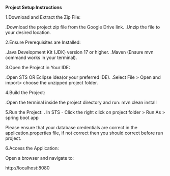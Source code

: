 **Project Setup Instructions**

1.Download and Extract the Zip File:

.Download the project zip file from the Google Drive link.
.Unzip the file to your desired location.

2.Ensure Prerequisites are Installed:

.Java Development Kit (JDK) version 17 or higher.
.Maven (Ensure mvn command works in your terminal).

3.Open the Project in Your IDE:

.Open STS OR Eclipse idea(or your preferred IDE).
.Select File > Open and import> choose the unzipped project folder.

4.Build the Project:

.Open the terminal inside the project directory and run:
mvn clean install

5.Run the Project:
. In STS - Click the right click on project folder > Run As > spring boot app

Please ensure that your database credentials are correct in the application.properties file, if not correct then you should correct before run project.


6.Access the Application:

Open a browser and navigate to:

http://localhost:8080
